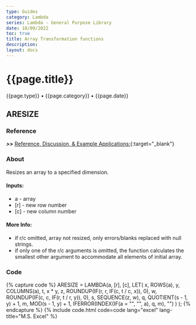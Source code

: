 ```yaml
---
type: Guides
category: Lambda
series: Lambda - General Purpose Library
date: 18/09/2022
toc: true
title: Array Transformation functions
description: 
layout: docs
---
```


# {{page.title}}
<time class="metadata" style="text-alstyleign:left"> {{page.type}} • {{page.category}} • {{page.date}}</time>

## ARESIZE

### Reference

***>>*** [Reference, Discussion, & Example Applications:](https://www.mrexcel.com/board/threads/aresize.1178644/){:target="_blank"}

### About

Resizes an array to a specified dimension.

#### Inputs:

  - a - array
  - [r] - new row number
  - [c] - new column number

#### More Info:

- if r/c omitted, array not resized, only errors/blanks replaced with null strings.
- if only one of the r/c arguments is omitted, the function calculates the smallest other argument to accommodate all elements of initial array.


### Code

{% capture code %}
ARESIZE = LAMBDA(a, [r], [c],
    LET(
        x, ROWS(a),
        y, COLUMNS(a),
        t, x * y,
        z, ROUNDUP(IF(r, r, IF(c, t / c, x)), 0),
        w, ROUNDUP(IF(c, c, IF(r, t / r, y)), 0),
        s, SEQUENCE(z, w),
        q, QUOTIENT(s - 1, y) + 1,
        m, MOD(s - 1, y) + 1,
        IFERROR(INDEX(IF(a = "", "", a), q, m), "")
    )
);
{% endcapture %}
{% include code.html code=code lang="excel" lang-title="M.S. Excel" %}